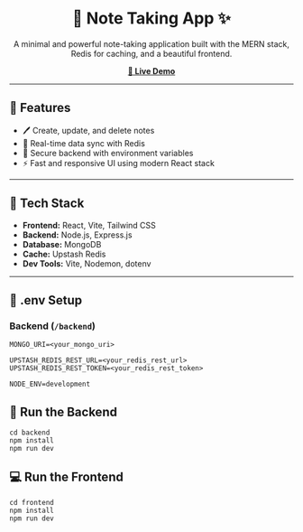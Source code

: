 <h1 align="center">📝 Note Taking App ✨</h1>

<p align="center">
  A minimal and powerful note-taking application built with the MERN stack, Redis for caching, and a beautiful frontend.
</p>

<p align="center">
  <a href="https://thinkboard-alov.onrender.com/" target="_blank"><strong>🚀 Live Demo</strong></a>
</p>

---

## 📌 Features

- 🖊️ Create, update, and delete notes
- 🧠 Real-time data sync with Redis
- 🔐 Secure backend with environment variables
- ⚡ Fast and responsive UI using modern React stack

---

## 🧰 Tech Stack

- **Frontend:** React, Vite, Tailwind CSS
- **Backend:** Node.js, Express.js
- **Database:** MongoDB
- **Cache:** Upstash Redis
- **Dev Tools:** Vite, Nodemon, dotenv

---

## 🧪 .env Setup

### Backend (`/backend`)

```
MONGO_URI=<your_mongo_uri>

UPSTASH_REDIS_REST_URL=<your_redis_rest_url>
UPSTASH_REDIS_REST_TOKEN=<your_redis_rest_token>

NODE_ENV=development
```

## 🔧 Run the Backend

```
cd backend
npm install
npm run dev
```

## 💻 Run the Frontend

```
cd frontend
npm install
npm run dev
```